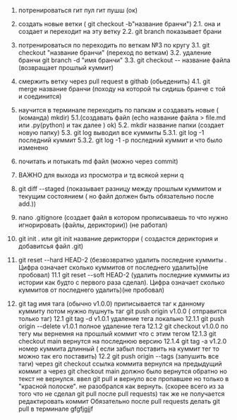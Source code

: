 1. потренироваться гит пул гит пушш (ок)
2. создать новые ветки ( git checkout -b"название бранчи")
 2.1. она и создает и переходит на эту ветку
 2.2. git branch показывает брани
3. потренироваться по переходить по веткам  №3 по кругу
 3.1. git checkout  "название бранчи" (переход по веткам)
 3.2. удаление бранчи git branch -d "имя бранчи"
 3.3. git checkout -- название файла (возвращает прошлый куммит)
4. смержить ветку через pull request в githab (обьеденить)
 4.1. git merge название бранчи (походу на которой ты сидишь бранче с той и соединится)


5. научится в терминале переходить по папкам и создавать новые ( (команда) mkdir) 
 5.1.(создавать файл (echo название файла > file.md или .py(python) и так далее ) ok) 
 5.2. mkdir название папки (создает новую папку)
 5.3. git log выводил все куммиты
  5.3.1. git log -1 последний куммит 
  5.3.2. git log -1 -p последний куммит и что было изменено 
6. почитать и потыкать md файл (можно через commit)
7. ВАЖНО для выхода из просмотра и тд всякой херни    q 
8. git diff --staged (показывает разницу между прошлым куммитом и текущим состоянием ( но файл должен быть обязательно после add.))
9. nano .gitignore (создает файл в котором прописываешь то что нужно игнорировать (файлы, дериктории)) (не работал)
10. git init . или  git init название дерикторри ( создастся дериктория и добавитсья файл .git)
 11. git reset --hard HEAD-2 (безвозвратно удалить последние куммиты . Цифра означает сколько куммитов от последнего удалить)(не пробовал)
 11.1 git reset --soft HEAD-2 (удалить последние куммиты из истории как будто с первого раза сделал). Цифра означает сколько куммитов от последнего удалить)(не пробовал)
12. git tag имя тага (обычно v1.0.0) приписывается таг к данному куммиту потом нужно пушнуть таг git push origin v1.0.0 ( отправится только таг)
 12.1 git tag -d v1.0.1  удаление тега локально
 12.1.1 git push origin --delete v1.0.1 полное удаление тега
 12.1.2 git checkout v1.0.0 по тегу мы вернемня на прошлый коммит что с этим тегом
 12.1.3 git checkout main вернутся на последнюю версию
 12.1.4 git tag -a v1.2.0 номер куммита длинный ( если забыл поставить на куммит тег то можно так его поставить)
 12.2 git push origin --tags (запушить все таги)
через git checkout ссылка коммита вернулся на предыдущий коммит а через git checkout main должно было вернутся обратно но текст не вернулся. ввел git pull и вернуло все пропавшее но только в "красной полоске". не разобрался как вернуть. (скорее всего из за того что не сделал git pull после pull requests)
так же не получается редактировать коммит
Обязательно после pull requests делать git pull в терминале
gfgfjgjjf
